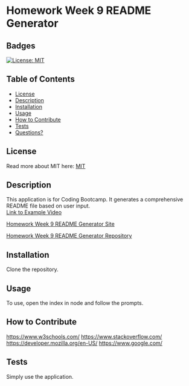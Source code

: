 # Homework Week 9 README Generator
  ## Badges
  [![License: MIT](https://img.shields.io/badge/License-MIT-yellow.svg)](https://opensource.org/licenses/MIT)

  ## Table of Contents
  * [License](#license)
  * [Description](#description)
  * [Installation](#installation)
  * [Usage](#usage)
  * [How to Contribute](#how-to-contribute)
  * [Tests](#tests)
  * [Questions?](#questions)

  ## License
  Read more about MIT here:
  [MIT](https://opensource.org/licenses/MIT)

  ## Description
  This application is for Coding Bootcamp. It generates a comprehensive README file based on user input.  
  [Link to Example Video](https://drive.google.com/file/d/18n6uY_HNIADkxutJFTiaI3kWlkSPQrvI/view)
  
  [Homework Week 9 README Generator Site](https://j-maddaus.github.io/Readme-Generator/)
  
  [Homework Week 9 README Generator Repository](https://github.com/J-maddaus/Readme-Generator)

  ## Installation
  Clone the repository. 

  ## Usage
  To use, open the index in node and follow the prompts. 

  ## How to Contribute
 https://www.w3schools.com/
https://www.stackoverflow.com/
https://developer.mozilla.org/en-US/
https://www.google.com/

  ## Tests
  Simply use the application.

  
